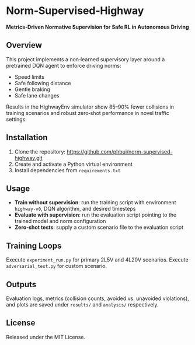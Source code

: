 # Norm‑Supervised‑Highway

**Metrics‑Driven Normative Supervision for Safe RL in Autonomous Driving**

## Overview

This project implements a non‑learned supervisory layer around a pretrained DQN agent to enforce driving norms:
- Speed limits  
- Safe following distance  
- Gentle braking  
- Safe lane changes  

Results in the HighwayEnv simulator show 85–90% fewer collisions in training scenarios and robust zero‑shot performance in novel traffic settings.

## Installation

1. Clone the repository: https://github.com/phbui/norm-supervised-highway.git  
2. Create and activate a Python virtual environment  
3. Install dependencies from `requirements.txt`  

## Usage

- **Train without supervision**: run the training script with environment `highway-v0`, DQN algorithm, and desired timesteps  
- **Evaluate with supervision**: run the evaluation script pointing to the trained model and norm configuration  
- **Zero‑shot tests**: supply a custom scenario file to the evaluation script  

## Training Loops 
Execute `experiment_run.py` for primary 2L5V and 4L20V scenarios. Execute `adversarial_test.py` for custom scenario.

## Outputs

Evaluation logs, metrics (collision counts, avoided vs. unavoided violations), and plots are saved under `results/` and `analysis/` respectively. 


## License

Released under the MIT License.
